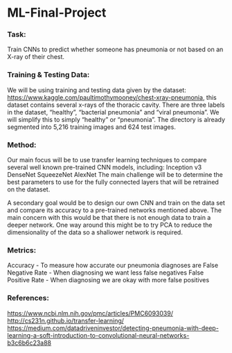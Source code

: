 # ML-Final-Project

### Task: 
Train CNNs to predict whether someone has pneumonia or not based on an X-ray of their chest.

### Training & Testing Data: 
We will be using training and testing data given by the dataset: https://www.kaggle.com/paultimothymooney/chest-xray-pneumonia, this dataset contains several x-rays of the thoracic cavity. There are three labels in the dataset, “healthy”, “bacterial pneumonia” and “viral pneumonia”. We will simplify this to simply “healthy” or “pneumonia”. The directory is already segmented into 5,216 training images and 624 test images.

### Method: 
Our main focus will be to use transfer learning techniques to compare several well known pre-trained CNN models, including:
Inception v3
DenseNet
SqueezeNet
AlexNet
The main challenge will be to determine the best parameters to use for the fully connected layers that will be retrained on the dataset.

A secondary goal would be to design our own CNN and train on the data set and compare its accuracy to a pre-trained networks mentioned above. The main concern with this would be that there is not enough data to train a deeper network. One way around this might be to try PCA to reduce the dimensionality of the data so a shallower network is required.

### Metrics:     
Accuracy - To measure how accurate our pneumonia diagnoses are 
False Negative Rate - When diagnosing we want less false negatives
False Positive Rate - When diagnosing we are okay with more false positives

### References:
https://www.ncbi.nlm.nih.gov/pmc/articles/PMC6093039/
http://cs231n.github.io/transfer-learning/ 
https://medium.com/datadriveninvestor/detecting-pneumonia-with-deep-learning-a-soft-introduction-to-convolutional-neural-networks-b3c6b6c23a88

